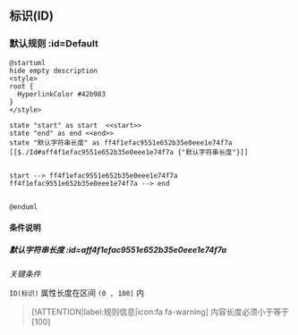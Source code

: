 ## 标识(ID) <!-- {docsify-ignore-all} -->

   

### 默认规则 :id=Default

```plantuml
@startuml
hide empty description
<style>
root {
  HyperlinkColor #42b983
}
</style>

state "start" as start  <<start>>
state "end" as end <<end>>
state "默认字符串长度" as ff4f1efac9551e652b35e0eee1e74f7a [[$./Id#aff4f1efac9551e652b35e0eee1e74f7a {"默认字符串长度"}]]


start --> ff4f1efac9551e652b35e0eee1e74f7a 
ff4f1efac9551e652b35e0eee1e74f7a --> end 


@enduml
```

#### 条件说明

##### 默认字符串长度 :id=aff4f1efac9551e652b35e0eee1e74f7a


*关键条件*


`ID(标识)` 属性长度在区间 `(0 , 100]` 内

> [!ATTENTION|label:规则信息|icon:fa fa-warning]
> 内容长度必须小于等于[100]







